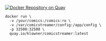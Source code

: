 [![Docker Repository on Quay](https://quay.io/repository/klowner/comicstreamer/status "Docker Repository on Quay")](https://quay.io/repository/klowner/comicstreamer)

```
docker run \
  -v /your/comics:/comics:ro \
  -v /var/comicstreamer/config:/app/config \
  -p 32500:32500 \
  quay.io/klowner/comicstreamer:latest
  ```
